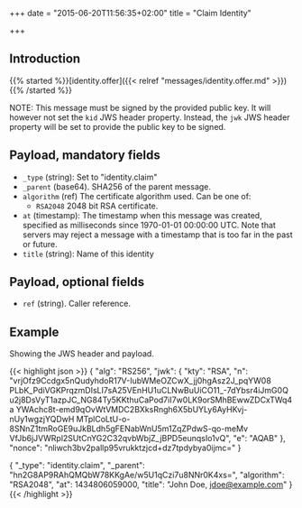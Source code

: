 +++
date = "2015-06-20T11:56:35+02:00"
title = "Claim Identity"

+++

## Introduction

{{% started %}}[identity.offer]({{< relref "messages/identity.offer.md" >}}){{% /started %}}

NOTE: This message must be signed by the provided public key. It will however
      not set the `kid` JWS header property. Instead, the `jwk` JWS header
      property will be set to provide the public key to be signed.

## Payload, mandatory fields

* `_type` (string): Set to "identity.claim"
* `_parent` (base64). SHA256 of the parent message.
* `algorithm` (ref) The certificate algorithm used. Can be one of:
  * `RSA2048` 2048 bit RSA certificate.
* `at` (timestamp): The timestamp when this message was created, specified
   as milliseconds since 1970-01-01 00:00:00 UTC. Note that servers may reject
   a message with a timestamp that is too far in the past or future.
* `title` (string): Name of this identity

## Payload, optional fields

* `ref` (string). Caller reference.

## Example

Showing the JWS header and payload.

{{< highlight json >}}
{
  "alg": "RS256",
  "jwk": {
    "kty": "RSA",
    "n": "vrjOfz9Ccdgx5nQudyhdoR17V-IubWMeOZCwX_jj0hgAsz2J_pqYW08
          PLbK_PdiVGKPrqzmDIsLI7sA25VEnHU1uCLNwBuUiCO11_-7dYbsr4iJmG0Q
          u2j8DsVyT1azpJC_NG84Ty5KKthuCaPod7iI7w0LK9orSMhBEwwZDCxTWq4a
          YWAchc8t-emd9qOvWtVMDC2BXksRngh6X5bUYLy6AyHKvj-nUy1wgzjYQDwH
          MTplCoLtU-o-8SNnZ1tmRoGE9uJkBLdh5gFENabWnU5m1ZqZPdwS-qo-meMv
          VfJb6jJVWRpl2SUtCnYG2C32qvbWbjZ_jBPD5eunqsIo1vQ",
    "e": "AQAB"
  },
  "nonce": "nliwch3bv2pallp95vrukktzjcd+dz7tpdybya0ijmc="
}

{
  "_type": "identity.claim",
  "_parent": "hn2G8AP9RAhQMQbW78KKgAe/w5U1qCzi7u8NNr0K4xs=",
  "algorithm": "RSA2048",
  "at": 1434806059000,
  "title": "John Doe, jdoe@example.com"
}
{{< /highlight >}}
